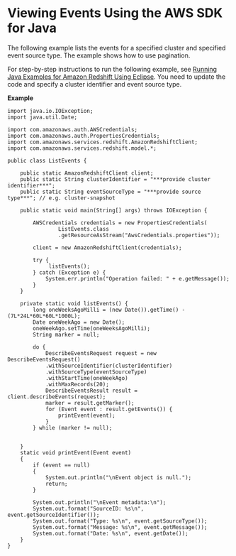 # Viewing Events Using the AWS SDK for Java<a name="managing-events-java"></a>

The following example lists the events for a specified cluster and specified event source type\. The example shows how to use pagination\. 

For step\-by\-step instructions to run the following example, see [Running Java Examples for Amazon Redshift Using Eclipse](using-aws-sdk-for-java.md#setting-up-and-testing-sdk-java)\. You need to update the code and specify a cluster identifier and event source type\.

**Example**  

```
import java.io.IOException;
import java.util.Date;

import com.amazonaws.auth.AWSCredentials;
import com.amazonaws.auth.PropertiesCredentials;
import com.amazonaws.services.redshift.AmazonRedshiftClient;
import com.amazonaws.services.redshift.model.*;

public class ListEvents {

    public static AmazonRedshiftClient client;
    public static String clusterIdentifier = "***provide cluster identifier***";
    public static String eventSourceType = "***provide source type***"; // e.g. cluster-snapshot
    
    public static void main(String[] args) throws IOException {
        
        AWSCredentials credentials = new PropertiesCredentials(
                ListEvents.class
                .getResourceAsStream("AwsCredentials.properties"));
    
        client = new AmazonRedshiftClient(credentials);
        
        try {            
             listEvents(); 
        } catch (Exception e) {
            System.err.println("Operation failed: " + e.getMessage());
        }
    }

    private static void listEvents() {
        long oneWeeksAgoMilli = (new Date()).getTime() - (7L*24L*60L*60L*1000L);
        Date oneWeekAgo = new Date();
        oneWeekAgo.setTime(oneWeeksAgoMilli);
        String marker = null;
        
        do {
            DescribeEventsRequest request = new DescribeEventsRequest()
            .withSourceIdentifier(clusterIdentifier)
            .withSourceType(eventSourceType)
            .withStartTime(oneWeekAgo)
            .withMaxRecords(20);
            DescribeEventsResult result = client.describeEvents(request);
            marker = result.getMarker();
            for (Event event : result.getEvents()) {
                printEvent(event);
            }        
        } while (marker != null);
        
        
    }
    static void printEvent(Event event)
    {
        if (event == null)
        {
            System.out.println("\nEvent object is null.");
            return;
        }

        System.out.println("\nEvent metadata:\n");
        System.out.format("SourceID: %s\n", event.getSourceIdentifier());
        System.out.format("Type: %s\n", event.getSourceType());
        System.out.format("Message: %s\n", event.getMessage());
        System.out.format("Date: %s\n", event.getDate());
    }
}
```